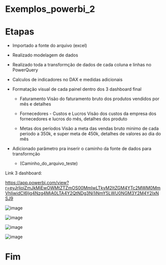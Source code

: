 # Exemplos_powerbi_2

# Etapas

- Importado a fonte do arquivo (excel)

- Realizado modelagem de dados

- Realizado toda a transformção de dados de cada coluna e linhas no PowerQuery

- Calculos de indicadores no DAX e medidas adicionais

- Formatação visual de cada painel dentro dos 3 dashboard final
	- Faturamento
		Visão do faturamento bruto dos produtos vendidos por mês e detalhes
		
	- Fornecedores - Custos e Lucros
		Visão dos custos da empresa dos fornecedores e lucros do mês, detalhes dos produto
		
	- Metas dos períodos 
		Visão a meta das vendas bruto minimo de cada periodo a 350k, e super meta de 450k, detalhes de valores ao dia do mês
		

- Adicionado parâmetro pra inserir o caminho da fonte de dados para transformção
	- (Caminho_do_arquivo_teste)

Link 3 dashboard:

https://app.powerbi.com/view?r=eyJrIjoiZmJkMjEwOWMtZTZmOS00MmIwLTkyM2ItZGM4YTc2MWM0MmVhIiwidCI6Ijg4Nzg4MjA0LTA4Y2QtNDg3Ni1iNmY5LWU0NGM3Y2M4Y2IxNSJ9

![image](https://github.com/user-attachments/assets/95cc9543-46c4-459d-994a-1f6db1cc62c8)


![image](https://github.com/user-attachments/assets/4dfaa476-1716-4368-989c-7d977e9fa405)


![image](https://github.com/user-attachments/assets/fdb42997-0d3f-4d57-87c3-eb604af20160)


![image](https://github.com/user-attachments/assets/c513d4df-628c-47ab-8d5a-9d4060bed8ec)


		
# Fim
